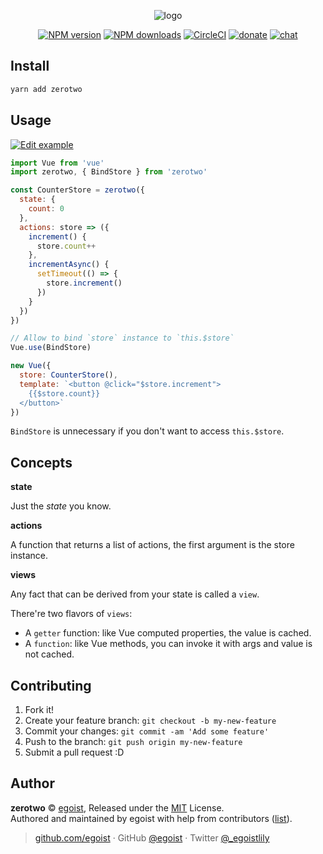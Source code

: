 <p align="center">
<img src="https://user-images.githubusercontent.com/8784712/35713736-f3bbe048-0803-11e8-9004-3bce870fb189.png" alt="logo">
</p>


<p align="center"><a href="https://npmjs.com/package/zerotwo"><img src="https://img.shields.io/npm/v/zerotwo.svg?style=flat" alt="NPM version"></a> <a href="https://npmjs.com/package/zerotwo"><img src="https://img.shields.io/npm/dm/zerotwo.svg?style=flat" alt="NPM downloads"></a> <a href="https://circleci.com/gh/egoist/zerotwo/tree/master"><img src="https://circleci.com/gh/egoist/zerotwo/tree/master.svg?style=shield" alt="CircleCI"></a>  <a href="https://github.com/egoist/donate"><img src="https://img.shields.io/badge/$-donate-ff69b4.svg?maxAge=2592000&amp;style=flat" alt="donate"></a> <a href="https://chat.egoist.moe"><img src="https://img.shields.io/badge/chat-on%20discord-7289DA.svg?style=flat" alt="chat"></a></p>


## Install

```bash
yarn add zerotwo
```

## Usage

[![Edit example](https://codesandbox.io/static/img/play-codesandbox.svg)](https://codesandbox.io/s/github/egoist/zerotwo/tree/master/example)

```js
import Vue from 'vue'
import zerotwo, { BindStore } from 'zerotwo'

const CounterStore = zerotwo({
  state: {
    count: 0
  },
  actions: store => ({
    increment() {
      store.count++
    },
    incrementAsync() {
      setTimeout(() => {
        store.increment()
      })
    }
  })
})

// Allow to bind `store` instance to `this.$store`
Vue.use(BindStore)

new Vue({
  store: CounterStore(),
  template: `<button @click="$store.increment">
    {{$store.count}}
  </button>`
})
```

`BindStore` is unnecessary if you don't want to access `this.$store`.

## Concepts

__state__

Just the _state_ you know.

__actions__

A function that returns a list of actions, the first argument is the store instance.

__views__

Any fact that can be derived from your state is called a `view`.

There're two flavors of `views`:

- A `getter` function: like Vue computed properties, the value is cached.
- A `function`: like Vue methods, you can invoke it with args and value is not cached.

## Contributing

1. Fork it!
2. Create your feature branch: `git checkout -b my-new-feature`
3. Commit your changes: `git commit -am 'Add some feature'`
4. Push to the branch: `git push origin my-new-feature`
5. Submit a pull request :D


## Author

**zerotwo** © [egoist](https://github.com/egoist), Released under the [MIT](./LICENSE) License.<br>
Authored and maintained by egoist with help from contributors ([list](https://github.com/egoist/zerotwo/contributors)).

> [github.com/egoist](https://github.com/egoist) · GitHub [@egoist](https://github.com/egoist) · Twitter [@_egoistlily](https://twitter.com/_egoistlily)
